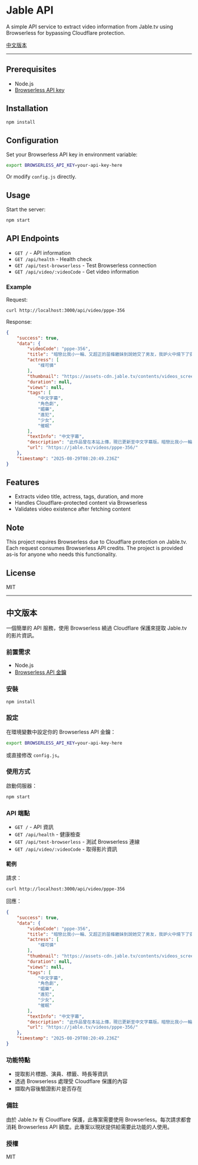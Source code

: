 # Jable API

A simple API service to extract video information from Jable.tv using Browserless for bypassing Cloudflare protection.

[中文版本](#中文版本)

---

## Prerequisites

- Node.js
- [Browserless API key](https://www.browserless.io/)

## Installation

```bash
npm install
```

## Configuration

Set your Browserless API key in environment variable:

```bash
export BROWSERLESS_API_KEY=your-api-key-here
```

Or modify `config.js` directly.

## Usage

Start the server:

```bash
npm start
```

## API Endpoints

- `GET /` - API information
- `GET /api/health` - Health check
- `GET /api/test-browserless` - Test Browserless connection
- `GET /api/video/:videoCode` - Get video information

### Example

Request:
```bash
curl http://localhost:3000/api/video/pppe-356
```

Response:
```json
{
    "success": true,
    "data": {
        "videoCode": "pppe-356",
        "title": "暗戀比我小一輪、又超正的苗條繼妹到說她交了男友，我妒火中燒下了安眠藥，每晚都趁她昏睡她",
        "actress": [
            "楪可憐"
        ],
        "thumbnail": "https://assets-cdn.jable.tv/contents/videos_screenshots/52000/52882/preview.jpg",
        "duration": null,
        "views": null,
        "tags": [
            "中文字幕",
            "角色劇",
            "媚藥",
            "進犯",
            "少女",
            "催眠"
        ],
        "textInfo": "中文字幕",
        "description": "此作品曾在本站上傳，現已更新至中文字幕版。暗戀比我小一輪、又超正的苗條繼妹到說她交了男友，我妒火中燒下了安眠藥，每晚都趁她昏睡她",
        "url": "https://jable.tv/videos/pppe-356/"
    },
    "timestamp": "2025-08-29T08:20:49.236Z"
}
```

## Features

- Extracts video title, actress, tags, duration, and more
- Handles Cloudflare-protected content via Browserless
- Validates video existence after fetching content

## Note

This project requires Browserless due to Cloudflare protection on Jable.tv. Each request consumes Browserless API credits. The project is provided as-is for anyone who needs this functionality.

## License

MIT

---

## 中文版本

一個簡單的 API 服務，使用 Browserless 繞過 Cloudflare 保護來提取 Jable.tv 的影片資訊。

### 前置需求

- Node.js
- [Browserless API 金鑰](https://www.browserless.io/)

### 安裝

```bash
npm install
```

### 設定

在環境變數中設定你的 Browserless API 金鑰：

```bash
export BROWSERLESS_API_KEY=your-api-key-here
```

或直接修改 `config.js`。

### 使用方式

啟動伺服器：

```bash
npm start
```

### API 端點

- `GET /` - API 資訊
- `GET /api/health` - 健康檢查
- `GET /api/test-browserless` - 測試 Browserless 連線
- `GET /api/video/:videoCode` - 取得影片資訊

#### 範例

請求：
```bash
curl http://localhost:3000/api/video/pppe-356
```

回應：
```json
{
    "success": true,
    "data": {
        "videoCode": "pppe-356",
        "title": "暗戀比我小一輪、又超正的苗條繼妹到說她交了男友，我妒火中燒下了安眠藥，每晚都趁她昏睡她",
        "actress": [
            "楪可憐"
        ],
        "thumbnail": "https://assets-cdn.jable.tv/contents/videos_screenshots/52000/52882/preview.jpg",
        "duration": null,
        "views": null,
        "tags": [
            "中文字幕",
            "角色劇",
            "媚藥",
            "進犯",
            "少女",
            "催眠"
        ],
        "textInfo": "中文字幕",
        "description": "此作品曾在本站上傳，現已更新至中文字幕版。暗戀比我小一輪、又超正的苗條繼妹到說她交了男友，我妒火中燒下了安眠藥，每晚都趁她昏睡她",
        "url": "https://jable.tv/videos/pppe-356/"
    },
    "timestamp": "2025-08-29T08:20:49.236Z"
}
```

### 功能特點

- 提取影片標題、演員、標籤、時長等資訊
- 透過 Browserless 處理受 Cloudflare 保護的內容
- 擷取內容後驗證影片是否存在

### 備註

由於 Jable.tv 有 Cloudflare 保護，此專案需要使用 Browserless。每次請求都會消耗 Browserless API 額度。此專案以現狀提供給需要此功能的人使用。

### 授權

MIT